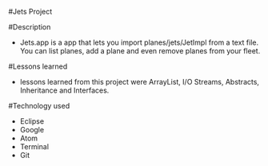 #Jets Project

#Description
* Jets.app is a app that lets you import planes/jets/JetImpl from a text file. You can list planes, add a plane and even remove planes from your fleet.

#Lessons learned
* lessons learned from this project were ArrayList, I/O Streams, Abstracts, Inheritance and Interfaces.

#Technology used

* Eclipse
* Google
* Atom
* Terminal
* Git
